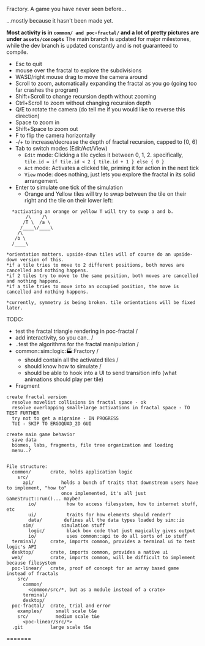 Fractory. A game you have never seen before...

...mostly because it hasn't been made yet.

**Most activity is in `common/ and poc-fractal/` and a lot of pretty pictures are under `assets/concepts`**
The main branch is updated for major milestones, while the dev branch is updated constantly and is not guaranteed to compile.

- Esc to quit
- mouse over the fractal to explore the subdivisions
- WASD/right mouse drag to move the camera around
- Scroll to zoom, automatically expanding the fractal as you go (going too far crashes the program)
- Shift+Scroll to change recursion depth without zooming
- Ctrl+Scroll to zoom without changing recursion depth
- Q/E to rotate the camera (do tell me if you would like to reverse this direction)
- Space to zoom in
- Shift+Space to zoom out
- F to flip the camera horizontally
- -/+ to increase/decrease the depth of fractal recursion, capped to [0, 6]
- Tab to switch modes (Edit/Act/View)
  * `Edit` mode: Clicking a tile cycles it between 0, 1, 2. specifically, `tile.id = if tile.id < 2 { tile.id + 1 } else { 0 }`
  * `Act` mode: Activates a clicked tile, priming it for action in the next tick
  * `View` mode: does nothing, just lets you explore the fractal in its solid arrangement.
- Enter to simulate one tick of the simulation
  * Orange and Yellow tiles will try to swap between the tile on their right and the tile on their lower left:
```
  *activating an orange or yellow T will try to swap a and b.
       /\    /\
      /T \  /a \
     /____\/____\
    /\
   /b \
  /____\

*orientation matters. upside-down tiles will of course do an upside-down version of this.
*if a tile tries to move to 2 different positions, both moves are cancelled and nothing happens.
*if 2 tiles try to move to the same position, both moves are cancelled and nothing happens.
*if a tile tries to move into an occupied position, the move is cancelled and nothing happens.

*currently, symmetry is being broken. tile orientations will be fixed later.
```

TODO:
- test the fractal triangle rendering in poc-fractal /
- add interactivity, so you can.. /
- ..test the algorithms for the fractal manipulation /
- common::sim::logic::factory::Fractory /
    * should contain all the activated tiles /
    * should know how to simulate /
    * should be able to hook into a UI to send transition info (what animations should play per tile)
- Fragment

```
create fractal version
  resolve movelist collisions in fractal space - ok
  resolve overlapping small+large activations in fractal space - TO TEST FURTHER
  try not to get a migraine - IN PROGRESS
  TUI - SKIP TO ERGOQUAD_2D GUI

create main game behavior
  save data
  biomes, labs, fragments, file tree organization and loading
  menu..?


File structure:
  common/       crate, holds application logic
    src/
      api/          holds a bunch of traits that downstream users have to implement, "how to"
                    once implemented, it's all just GameStruct::run()... maybe?
        io/           how to access filesystem, how to internet stuff, etc
        ui/           traits for how elements should render?
        data/        defines all the data types loaded by sim::io
      sim/          simulation stuff
        logic/        black box code that just magically gives output
        io/           uses common::api to do all sorts of io stuff
  terminal/     crate, imports common, provides a terminal ui to test logic's API
  desktop/      crate, imports common, provides a native ui
  web/          crate, imports common, will be difficult to implement because filesystem
  poc-linear/   crate, proof of concept for an array based game instead of fractals
    src/
      common/
        <common/src/*, but as a module instead of a crate>
      terminal/
      desktop/
  poc-fractal/  crate, trial and error
    examples/     small scale t&e
    src/          medium scale t&e
      <poc-linear/src/*>
  .git          large scale t&e
```
=======
